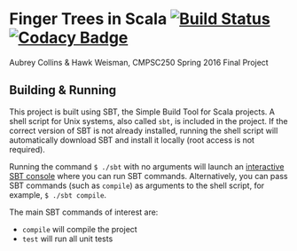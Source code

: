 Finger Trees in Scala [![Build Status](https://travis-ci.org/hawkw/cs250-s2016-finalproject.svg?branch=master)](https://travis-ci.org/hawkw/cs250-s2016-finalproject) [![Codacy Badge](https://api.codacy.com/project/badge/grade/a7e9e2b8213c43f7afd419e1750f90f1)](https://www.codacy.com/app/hawk/cs250-s2016-finalproject)
=====================

Aubrey Collins & Hawk Weisman, CMPSC250 Spring 2016 Final Project 

Building & Running
------------------

This project is built using SBT, the Simple Build Tool for Scala projects. 
A shell script for Unix systems, also called `sbt`, is included in the 
project. If the correct version of SBT is not already installed, running the 
shell script will automatically download SBT and install it locally (root 
access is not required).

Running the command `$ ./sbt` with no arguments will launch an [interactive SBT
 console](http://www.scala-sbt.org/0.13/docs/Running.html) where you can run 
 SBT commands. Alternatively, you can pass SBT commands (such as `compile`) 
 as arguments to the shell script, for example, `$ ./sbt compile`.
 
The main SBT commands of interest are:
 + `compile` will compile the project
 + `test` will run all unit tests
